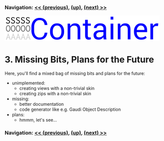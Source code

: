 ### Navigation: [<< (previous)](viewzip-2.2.md), [(up)](tutorial.md), [(next) >>](faq-4.md)

![SOA Container logo](../doc/SOAContainer.svg)
# 3. Missing Bits, Plans for the Future

Here, you'll find a mixed bag of missing bits and plans for the future:

- unimplemented:
  - creating views with a non-trivial skin
  - creating zips with a non-trivial skin
- missing:
  - better documentation
  - code generator like e.g. Gaudi Object Description
- plans:
  - hmmm, let's see...

### Navigation: [<< (previous)](viewzip-2.2.md), [(up)](tutorial.md), [(next) >>](faq-4.md)